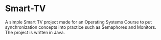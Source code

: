 # Smart-TV
A simple Smart TV project made for an Operating Systems Course to put synchronization concepts into practice such as Semaphores and Monitors. The project is written in Java.
